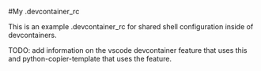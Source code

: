 #My .devcontainer_rc

This is an example .devcontainer_rc for shared shell configuration inside of devcontainers.

TODO: add information on the vscode devcontainer feature that uses this and python-copier-template that uses the feature.
